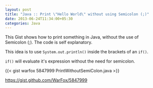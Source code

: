 ```yaml
---
layout: post
title: "Java :: Print \"Hello World\" without using Semicolon (;)"
date: 2013-06-24T11:34:00+05:30
categories: Java
---
```


This Gist shows how to print something in Java, without the use of Semicolon
(;). The code is self explanatory.

This idea is to use `System.out.println()` inside the brackets of an `if()`.

`if()` will evaluate it's expression without the need for semicolon.

{{< gist warfox 5847999 PrintWithoutSemiColon.java >}}

https://gist.github.com/WarFox/5847999
